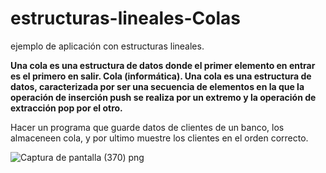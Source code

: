 # estructuras-lineales-Colas
ejemplo de aplicación con estructuras lineales.

**Una cola es una estructura de datos donde el primer elemento en entrar es el primero en salir. Cola (informática). Una cola es una estructura de datos, caracterizada por ser una secuencia de elementos en la que la operación de inserción push se realiza por un extremo y la operación de extracción pop por el otro.**

Hacer un programa que guarde datos de clientes de un banco, los almaceneen cola, y por ultimo muestre los clientes en el orden correcto.

![Captura de pantalla (370) png](https://user-images.githubusercontent.com/71051834/97492882-c686ab00-1929-11eb-9f2b-3605baf195a2.jpg)


